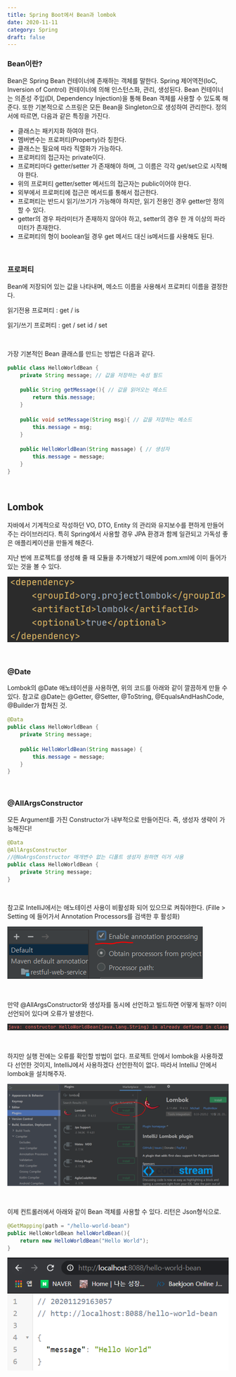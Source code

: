```yaml
---
title: Spring Boot에서 Bean과 lombok
date: 2020-11-11
category: Spring
draft: false
---
```


### Bean이란?

Bean은 Spring Bean 컨테이너에 존재하는 객체를 말한다. Spring 제어역전(IoC, Inversion of Control) 컨테이너에 의해 인스턴스화, 관리, 생성된다. Bean 컨테이너는 의존성 주입(DI, Dependency Injection)을 통해 Bean 객체를 사용할 수 있도록 해준다. 또한 기본적으로 스프링은 모든 Bean을 Singleton으로 생성하여 관리한다. 정의서에 따르면, 다음과 같은 특징을 가진다.

- 클래스는 패키지화 하여야 한다.
- 멤버변수는 프로퍼티(Property)라 칭한다.
- 클래스는 필요에 따라 직렬화가 가능하다.
- 프로퍼티의 접근자는 private이다.
- 프로퍼티마다 getter/setter 가 존재해야 하며, 그 이름은 각각 get/set으로 시작해야 한다.
- 위의 프로퍼티 getter/setter 메서드의 접근자는 public이어야 한다.
- 외부에서 프로퍼티에 접근은 메서드를 통해서 접근한다.
- 프로퍼티는 반드시 읽기/쓰기가 가능해야 하지만, 읽기 전용인 경우 getter만 정의할 수 있다.
- getter의 경우 파라미터가 존재하지 않아야 하고, setter의 경우 한 개 이상의 파라미터가 존재한다.
- 프로퍼티의 형이 boolean일 경우 get 메서드 대신 is메서드를 사용해도 된다.

<br/>

### 프로퍼티

Bean에 저장되어 있는 값을 나타내며, 메소드 이름을 사용해서 프로퍼티 이름을 결정한다.

읽기전용 프로퍼티 : get / is

읽기/쓰기 프로퍼티 : get / set id / set

<br/>

가장 기본적인 Bean 클래스를 만드는 방법은 다음과 같다.

```java
public class HelloWorldBean {
    private String message; // 값을 저장하는 속성 필드

    public String getMessage(){ // 값을 읽어오는 메소드
        return this.message;
    }

    public void setMessage(String msg){ // 값을 저장하는 메소드
        this.message = msg;
    }

    public HelloWorldBean(String massage) { // 생성자
        this.message = message;
    }
}
```

<br/>

## Lombok

자바에서 기계적으로 작성하던 VO, DTO, Entity 의 관리와 유지보수를 편하게 만들어주는 라이브러리다. 특히 Spring에서 사용할 경우 JPA 환경과 함께 일관되고 가독성 좋은 애플리케이션을 만들게 해준다.

지난 번에 프로젝트를 생성해 줄 때 모듈을 추가해놨기 때문에 pom.xml에 이미 들어가 있는 것을 볼 수 있다.

![image-20201129154658344](SpringBoot4-bean.assets/image-20201129154658344.png)

<br/>

### @Date

Lombok의 @Date 애노테이션을 사용하면, 위의 코드를 아래와 같이 깔끔하게 만들 수 있다. 참고로 @Date는 @Getter, @Setter, @ToString, @EqualsAndHashCode, @Builder가 합쳐진 것.

```java
@Data
public class HelloWorldBean {
    private String message;

    public HelloWorldBean(String massage) {
        this.message = message;
    }
}
```

<br/>

### @AllArgsConstructor

모든 Argument를 가진 Constructor가 내부적으로 만들어진다. 즉, 생성자 생략이 가능해진다!

```java
@Data
@AllArgsConstructor
//@NoArgsConstructor 매개변수 없는 디폴트 생성자 원하면 이거 사용
public class HelloWorldBean {
    private String message;
}
```

<br/>

참고로 IntelliJ에서는 애노테이션 사용이 비활성화 되어 있으므로 켜줘야한다. (Fille > Setting 에 들어가서 Annotation Processors를 검색한 후 활성화)

![image-20201129160603517](SpringBoot4-bean.assets/image-20201129160603517.png)

<br/>

만약 @AllArgsConstructor와 생성자를 동시에 선언하고 빌드하면 어떻게 될까? 이미 선언되어 있다며 오류가 발생한다.

![image-20201129161028838](SpringBoot4-bean.assets/image-20201129161028838.png)

<br/>

하지만 실행 전에는 오류를 확인할 방법이 없다. 프로젝트 안에서 lombok을 사용하겠다 선언한 것이지, IntelliJ에서 사용하겠다 선언한적이 없다. 따라서 IntelliJ 안에서 lombok을 설치해주자.

![image-20201129161336334](SpringBoot4-bean.assets/image-20201129161336334.png)

<br/>

이제 컨트롤러에서 아래와 같이 Bean 객체를 사용할 수 있다. 리턴은 Json형식으로.

```java
@GetMapping(path = "/hello-world-bean")
public HelloWorldBean helloWorldBean(){
    return new HelloWorldBean("Hello World");
}
```

![image-20201129163124321](SpringBoot4-bean.assets/image-20201129163124321.png)